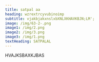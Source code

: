 ```yaml
---
title: satpal aa
heading: wzrextrcyvubinoimp
subtitle: vjakbjakxnslxbXNLXKHAVKBJN;LM';
image: /img/63-2-.png
image1: /img/2.png
image2: /img/3.png
image3: /img/1.png
textHeading: SATPALAL
---
```

H﻿VAJKSBAXKJBAS